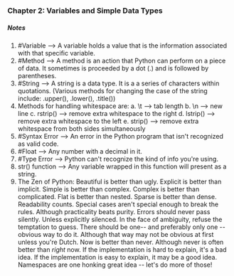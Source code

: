 ### Chapter 2: Variables and Simple Data Types
##### Notes
1) #Variable --> A variable holds a value that is the information associated with that specific variable. 
2) #Method --> A method is an action that Python can perform on a piece of data. It sometimes is proceeded by a dot (.) and is followed by parentheses. 
3) #String --> A string is a data type. It is a a series of characters within quotations. (Various methods for changing the case of the string include: .upper(), .lower(), .title())
4) Methods for handling whitespace are: 
			a. \t --> tab length
			b. \n --> new line
			c. rstrip() --> remove extra whitespace to the right
			d. lstrip() --> remove extra whitespace to the left
			e. strip() --> remove extra whitespace from both sides simultaneously
5) #Syntax Error --> An error in the Python program that isn't recognized as valid code. 
6) #Float --> Any number with a decimal in it.
7) #Type Error --> Python can't recognize the kind of info you're using. 
8) str() function --> Any variable wrapped in this function will present as a string. 
9) The Zen of Python:
								Beautiful is better than ugly.
								Explicit is better than implicit.
								Simple is better than complex.
								Complex is better than complicated.
								Flat is better than nested.
								Sparse is better than dense.
								Readability counts.
								Special cases aren't special enough to break the rules.
								Although practicality beats purity.
								Errors should never pass silently.
								Unless explicitly silenced.
								In the face of ambiguity, refuse the temptation to guess.
								There should be one-- and preferably only one --obvious way to do it.
								Although that way may not be obvious at first unless you're Dutch.
								Now is better than never.
								Although never is often better than *right* now.
								If the implementation is hard to explain, it's a bad idea.
								If the implementation is easy to explain, it may be a good idea.
								Namespaces are one honking great idea -- let's do more of those!
	